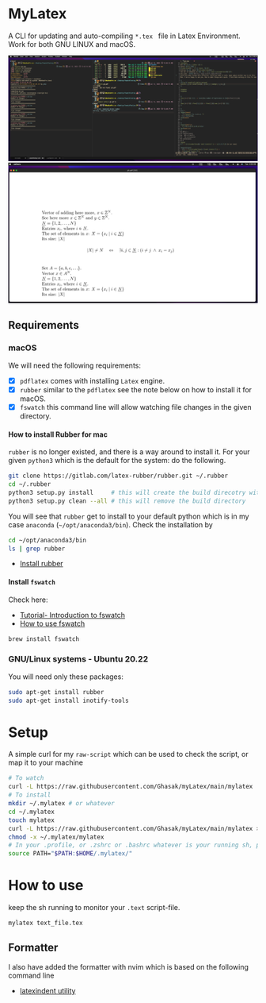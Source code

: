 # MyLatex

A CLI for updating and auto-compiling `*.tex ` file in Latex Environment. Work
for both GNU LINUX and macOS.

![Image01](./assets/Image01.png)
![Image02](./assets/Image02.png)

## Requirements

### macOS

We will need the following requirements:

- [x] `pdflatex` comes with installing `Latex` engine.
- [x] `rubber` similar to the `pdflatex` see the note below on how to install it for macOS.
- [x] `fswatch` this command line will allow watching file changes in the given directory.

#### How to install Rubber for mac

`rubber` is no longer existed, and there is a way around to install it.
For your given `python3` which is the default for the system: do the following.

```sh
git clone https://gitlab.com/latex-rubber/rubber.git ~/.rubber
cd ~/.rubber
python3 setup.py install     # this will create the build direcotry with the binary (executable) inside namely: rubber
python3 setup.py clean --all # this will remove the build directory
```

You will see that `rubber` get to install to your default python which is in my
case `anaconda` (`~/opt/anaconda3/bin`). Check the installation by

```sh
cd ~/opt/anaconda3/bin
ls | grep rubber
```

- [Install rubber](https://gitlab.com/latex-rubber/rubber/)

#### Install `fswatch`

Check here:

- [Tutorial- Introduction to fswatch](http://emcrisostomo.github.io/fswatch/doc/1.5.0/html/fswatch/Tutorial-Introduction-to-fswatch.html)
- [How to use fswatch](https://stackoverflow.com/questions/1515730/is-there-a-command-like-watch-or-inotifywait-on-the-mac)

```sh
brew install fswatch
```

### GNU/Linux systems - Ubuntu 20.22

You will need only these packages:

```sh
sudo apt-get install rubber
sudo apt-get install inotify-tools
```

# Setup

A simple curl for my `raw-script` which can be used to check the script, or map it to your machine

```sh
# To watch
curl -L https://raw.githubusercontent.com/Ghasak/myLatex/main/mylatex | bat
# To install
mkdir ~/.mylatex # or whatever
cd ~/.mylatex
touch mylatex
curl -L https://raw.githubusercontent.com/Ghasak/myLatex/main/mylatex >> ~/.mylatex/mylatex
chmod -x ~/.mylatex/mylatex
# In your .profile, or .zshrc or .bashrc whatever is your running sh, put
source PATH="$PATH:$HOME/.mylatex/"

```

# How to use

keep the sh running to monitor your `.text` script-file.

```sh
mylatex text_file.tex
```

## Formatter

I also have added the formatter with nvim which is based on the following command line

- [latexindent utility](https://github.com/cmhughes/latexindent.pl?tab=readme-ov-file)



